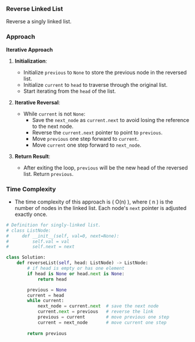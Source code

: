 
### Reverse Linked List

Reverse a singly linked list.

### Approach

**Iterative Approach**

1. **Initialization**:
    - Initialize `previous` to `None` to store the previous node in the reversed list.
    - Initialize `current` to `head` to traverse through the original list.
    - Start iterating from the `head` of the list.

2. **Iterative Reversal**:
    - While `current` is not `None`:
        - Save the `next_node` as `current.next` to avoid losing the reference to the next node.
        - Reverse the `current.next` pointer to point to `previous`.
        - Move `previous` one step forward to `current`.
        - Move `current` one step forward to `next_node`.

3. **Return Result**:
    - After exiting the loop, `previous` will be the new head of the reversed list. Return `previous`.

### Time Complexity

- The time complexity of this approach is \( O(n) \), where \( n \) is the number of nodes in the linked list. Each node's `next` pointer is adjusted exactly once.

```python
# Definition for singly-linked list.
# class ListNode:
#     def __init__(self, val=0, next=None):
#         self.val = val
#         self.next = next

class Solution:
    def reverseList(self, head: ListNode) -> ListNode:
        # if head is empty or has one element
        if head is None or head.next is None:
            return head

        previous = None
        current = head
        while current:
            next_node = current.next  # save the next node
            current.next = previous   # reverse the link
            previous = current        # move previous one step
            current = next_node       # move current one step
        
        return previous
```
